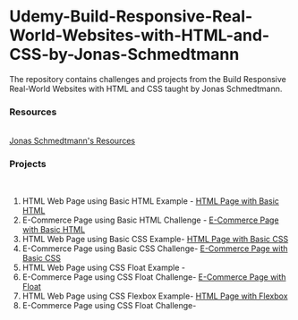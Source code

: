 # Udemy-Build-Responsive-Real-World-Websites-with-HTML-and-CSS-by-Jonas-Schmedtmann
The repository contains challenges and projects from the Build Responsive Real-World Websites with HTML and CSS taught by Jonas Schmedtmann.

### Resources
<br>
<a href="https://codingheroes.io/resources/">Jonas Schmedtmann's Resources</a>

### Projects
<br>

<ol>
 <li> HTML Web Page using Basic HTML Example -  <a href="https://sclauguico.github.io/html-page-basic-html/">HTML Page with Basic HTML</a>
 <li> E-Commerce Page using Basic HTML Challenge - <a href="https://sclauguico.github.io/ecommerce-converse-basic-html-css/">E-Commerce Page with Basic HTML</a>
 <li> HTML Web Page using Basic CSS Example- <a href="https://sclauguico.github.io/html-page-basic-css?/">HTML Page with Basic CSS</a>
 <li> E-Commerce Page using Basic CSS Challenge- <a href="https://sclauguico.github.io/e-commerce-page-basic-css/">E-Commerce Page with Basic CSS</a> 
 <li> HTML Web Page using CSS Float Example - 
 <li> E-Commerce Page using CSS Float Challenge- <a href="https://sclauguico.github.io/e-commerce-CSS-float/">E-Commerce Page with Float</a>
 <li> HTML Web Page using CSS Flexbox Example- <a href="https://sclauguico.github.io/html-page-flexbox/">HTML Page with Flexbox</a>
  <li> E-Commerce Page using CSS Float Challenge- <a href="https://sclauguico.github.io/e-commerce-css-flexbox/E-Commerce Page with Flexbox</a>
</ol>
